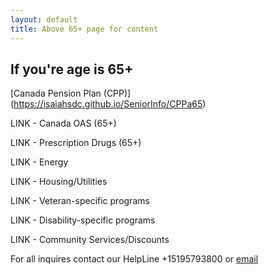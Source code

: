 ```yaml
---
layout: default
title: Above 65+ page for content
---
```


## If you're age is 65+

[Canada Pension Plan (CPP)] (https://isaiahsdc.github.io/SeniorInfo/CPPa65)

LINK - Canada OAS (65+)

LINK - Prescription Drugs (65+)

LINK - Energy

LINK - Housing/Utilities

LINK - Veteran-specific programs

LINK - Disability-specific programs

LINK - Community Services/Discounts


For all inquires contact our HelpLine +15195793800 or [email](mailto:info@waterlooregion.org)



